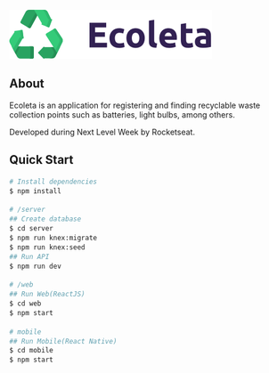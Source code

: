 ![logo](https://github.com/ericnag/nlw-01/blob/master/mobile/src/assets/logo%402x.png?raw=true)

## About

Ecoleta is an application for registering and finding recyclable waste collection points such as batteries, light bulbs, among others. 

Developed during Next Level Week by Rocketseat.

## Quick Start

```sh
# Install dependencies
$ npm install

# /server 
## Create database
$ cd server
$ npm run knex:migrate
$ npm run knex:seed
## Run API
$ npm run dev

# /web
## Run Web(ReactJS)
$ cd web
$ npm start

# mobile
## Run Mobile(React Native)
$ cd mobile
$ npm start
```

